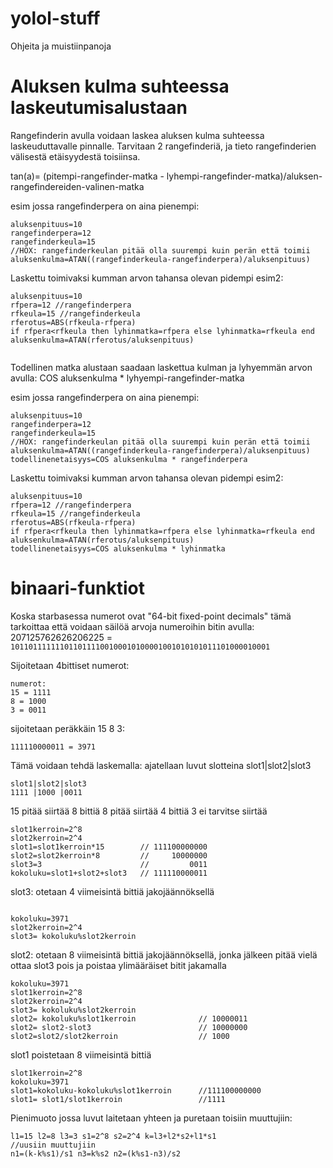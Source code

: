 # yolol-stuff
Ohjeita ja muistiinpanoja

# Aluksen kulma suhteessa laskeutumisalustaan
Rangefinderin avulla voidaan laskea aluksen kulma suhteessa laskeuduttavalle pinnalle. Tarvitaan 2 rangefinderiä, ja tieto rangefinderien välisestä etäisyydestä toisiinsa.

tan(a)= (pitempi-rangefinder-matka - lyhempi-rangefinder-matka)/aluksen-rangefindereiden-valinen-matka

esim jossa rangefinderpera on aina pienempi:
```
aluksenpituus=10
rangefinderpera=12
rangefinderkeula=15
//HOX: rangefinderkeulan pitää olla suurempi kuin perän että toimii
aluksenkulma=ATAN((rangefinderkeula-rangefinderpera)/aluksenpituus)

```
Laskettu toimivaksi kumman arvon tahansa olevan pidempi esim2:
```
aluksenpituus=10
rfpera=12 //rangefinderpera
rfkeula=15 //rangefinderkeula
rferotus=ABS(rfkeula-rfpera)
if rfpera<rfkeula then lyhinmatka=rfpera else lyhinmatka=rfkeula end
aluksenkulma=ATAN(rferotus/aluksenpituus)


```
Todellinen matka alustaan saadaan laskettua kulman ja  lyhyemmän arvon avulla:
COS aluksenkulma * lyhyempi-rangefinder-matka

esim jossa rangefinderpera on aina pienempi:
```
aluksenpituus=10
rangefinderpera=12
rangefinderkeula=15
//HOX: rangefinderkeulan pitää olla suurempi kuin perän että toimii
aluksenkulma=ATAN((rangefinderkeula-rangefinderpera)/aluksenpituus)
todellinenetaisyys=COS aluksenkulma * rangefinderpera

```
Laskettu toimivaksi kumman arvon tahansa olevan pidempi esim2:
```
aluksenpituus=10
rfpera=12 //rangefinderpera
rfkeula=15 //rangefinderkeula
rferotus=ABS(rfkeula-rfpera)
if rfpera<rfkeula then lyhinmatka=rfpera else lyhinmatka=rfkeula end
aluksenkulma=ATAN(rferotus/aluksenpituus)
todellinenetaisyys=COS aluksenkulma * lyhinmatka

```

# binaari-funktiot
Koska starbasessa numerot ovat "64-bit fixed-point decimals" tämä tarkoittaa että voidaan säilöä arvoja numeroihin bitin avulla:
207125762626206225 = `1011011111110110111100100010100001001010101011101000010001`

Sijoitetaan 4bittiset numerot:
```
numerot:
15 = 1111
8 = 1000
3 = 0011
```
sijoitetaan peräkkäin 15 8 3:
```
111110000011 = 3971
```
Tämä voidaan tehdä laskemalla:
ajatellaan luvut slotteina slot1|slot2|slot3
```
slot1|slot2|slot3
1111 |1000 |0011
```
15 pitää siirtää 8 bittiä
8 pitää siirtää 4 bittiä
3 ei tarvitse siirtää
```
slot1kerroin=2^8 
slot2kerroin=2^4
slot1=slot1kerroin*15        // 111100000000
slot2=slot2kerroin*8         //     10000000
slot3=3                      //         0011
kokoluku=slot1+slot2+slot3   // 111110000011
```
slot3:
otetaan 4 viimeisintä bittiä jakojäännöksellä
```

kokoluku=3971
slot2kerroin=2^4
slot3= kokoluku%slot2kerroin

```


slot2:
otetaan 8 viimeisintä bittiä jakojäännöksellä, jonka jälkeen pitää vielä ottaa slot3 pois ja poistaa ylimääräiset bitit jakamalla
```
kokoluku=3971
slot1kerroin=2^8
slot2kerroin=2^4
slot3= kokoluku%slot2kerroin
slot2= kokoluku%slot1kerroin              // 10000011
slot2= slot2-slot3                        // 10000000
slot2=slot2/slot2kerroin                  // 1000
```
slot1 poistetaan 8 viimeisintä bittiä
```
slot1kerroin=2^8 
kokoluku=3971
slot1=kokoluku-kokoluku%slot1kerroin      //111100000000
slot1= slot1/slot1kerroin                 //1111
```

Pienimuoto jossa luvut laitetaan yhteen ja puretaan toisiin muuttujiin:
```
l1=15 l2=8 l3=3 s1=2^8 s2=2^4 k=l3+l2*s2+l1*s1
//uusiin muuttujiin
n1=(k-k%s1)/s1 n3=k%s2 n2=(k%s1-n3)/s2
```

